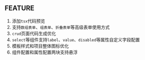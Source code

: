 ## FEATURE

1. 添加`tsx`代码预览
2. 支持`数组表单`、`组表单`、`折叠表单`等高级表单使用方式
3. `crud`页面代码生成优化
4. `select`等组件支持`label`、`value`、`disabled`等属性自定义字段配置
5. 模板样式和项目整体图标优化
6. 组件配置和属性配置两块支持悬浮
